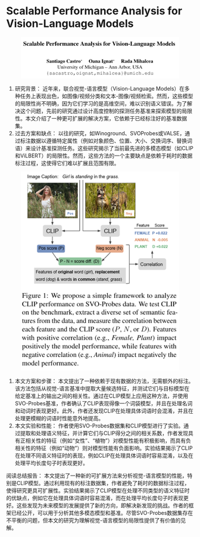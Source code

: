 # Scalable Performance Analysis for Vision-Language Models

<figure><img src="../.gitbook/assets/image (5) (1) (1) (1) (1) (1) (1) (1) (1) (1) (1) (1) (1) (1) (1) (1) (1) (1) (1) (1) (1) (1) (1) (1) (1) (1) (1) (1) (1) (1) (1) (1) (1) (1) (1) (1) (1) (1) (1) (1) (1) (1) (1) (1) (1) (1) (1) (1) (1) (1) (1) (1).png" alt=""><figcaption></figcaption></figure>

1. 研究背景： 近年来，联合视觉-语言模型（Vision-Language Models）在多种任务上表现出色，如图像/视频分类和文本-图像/视频检索。然而，这些模型的局限性尚不明确，因为它们学习的是高维空间，难以识别语义错误。为了解决这个问题，先前的研究通过设计高度控制的探测任务基准来探索模型的局限性。本文介绍了一种更可扩展的解决方案，它依赖于已经标注好的基准数据集。
2. 过去方案和缺点： 以往的研究，如Winoground、SVOProbes或VALSE，通过标注数据以遵循特定属性（例如对象颜色、位置、大小、交换词序、替换词语）来设计基准探测任务。这些研究揭示了当前最先进的多模态模型（如CLIP和ViLBERT）的局限性。然而，这些方法的一个主要缺点是依赖于耗时的数据标注过程，这使得它们难以扩展且范围有限。

<figure><img src="../.gitbook/assets/image (7) (1) (1) (1) (1) (1) (1) (1) (1) (1) (1) (1) (1) (1) (1) (1) (1) (1) (1) (1) (1) (1) (1) (1) (1) (1) (1) (1) (1) (1) (1) (1) (1) (1) (1) (1) (1) (1) (1) (1) (1) (1) (1).png" alt=""><figcaption></figcaption></figure>

1. 本文方案和步骤： 本文提出了一种依赖于现有数据的方法，无需额外的标注。该方法包括从视觉-语言基准中提取大量候选特征，并测试它们与目标模型在给定基准上的输出之间的相关性。通过在CLIP模型上应用这种方法，并使用SVO-Probes基准，作者确认了CLIP表现得像一个词袋模型，并且在处理名词和动词时表现更好。此外，作者还发现CLIP在处理具体词语时会混淆，并且在处理更模糊的词语时性能意外地提高。
2. 本文实验和性能： 作者使用SVO-Probes数据集和CLIP模型进行了实验。通过提取和处理语义特征，并计算它们与CLIP得分之间的相关系数，作者发现具有正相关性的特征（例如“女性”、“植物”）对模型性能有积极影响，而具有负相关性的特征（例如“动物”）则对模型性能有负面影响。实验结果揭示了CLIP在处理不同语义特征时的表现，例如CLIP在处理具体词语时容易混淆，以及在处理平均长度句子时表现更好。

阅读总结报告： 本文提出了一种新的可扩展方法来分析视觉-语言模型的性能，特别是CLIP模型。通过利用现有的标注数据集，作者避免了耗时的数据标注过程，使得研究更具可扩展性。实验结果揭示了CLIP模型在处理不同类型的语义特征时的优缺点，例如它在处理具体词语时容易混淆，而在处理平均长度句子时表现更好。这些发现为未来模型的发展提供了新的方向，即解决新发现的挑战。作者的框架已经公开，可以用于分析其他多模态模型和基准。尽管SVO-Probes数据集存在不平衡的问题，但本文的研究为理解视觉-语言模型的局限性提供了有价值的见解。
